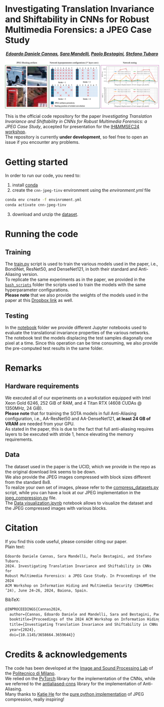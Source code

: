 # Investigating Translation Invariance and Shiftability in CNNs for Robust Multimedia Forensics: a JPEG Case Study
<div align="center">

<!-- **Authors:** -->

**_[Edoardo Daniele Cannas](linkedin.com/in/edoardo-daniele-cannas-9a7355146/), [Sara Mandelli](https://www.linkedin.com/in/saramandelli/), [Paolo Bestagini](https://www.linkedin.com/in/paolo-bestagini-390b461b4/), [Stefano Tubaro](https://www.linkedin.com/in/stefano-tubaro-73aa9916/)_** 

</div>

![](assets/teaser.jpg)

This is the official code repository for the paper *Investigating Translation Invariance and Shiftability in CNNs for Robust Multimedia Forensics: a JPEG Case Study*, accepted for presentation for the [IH&MMSEC24 workshop](https://www.ihmmsec.org/cms/home).  
The repository is currently **under development**, so feel free to open an issue if you encounter any problems.

# Getting started

In order to run our code, you need to:
1. install [conda](https://docs.conda.io/en/latest/miniconda.html)
2. create the `cnn-jpeg-tinv` environment using the *environment.yml* file
```bash
conda env create -f envinroment.yml
conda activate cnn-jpeg-tinv
```
3. download and unzip the [dataset](https://www.dropbox.com/scl/fo/px1aa2xrf5g4y3ptzejev/AAHm3nHgmwP_tymy80VPNZ4?rlkey=3jt161d0t27aqn6tepyurmftd&dl=0).

# Running the code
## Training
The [train.py](train.py) script is used to train the various models used in the paper, i.e., BondiNet, ResNet50, and DenseNet121,
in both their standard and Anti-Aliasing version.  
To replicate the same experiments as in the paper, we provided in the [`bash_scripts`](bash_scripts) folder the scripts used to train the models
with the same hyperparameter configurations.  
**Please note** that we also provide the weights of the models used in the paper at this [Dropbox link](https://www.dropbox.com/scl/fo/px1aa2xrf5g4y3ptzejev/AAHm3nHgmwP_tymy80VPNZ4?rlkey=3jt161d0t27aqn6tepyurmftd&dl=0) as well.  
## Testing
In the [notebook](notebook) folder we provide different Jupyter notebooks used to evaluate the translational invariance properties of the various networks.  
The notebook test the models displacing the test samples diagonally one pixel at a time. Since this operation can be time consuming, we also provide the pre-computed test results in the same folder.  
# Remarks
## Hardware requirements
We executed all of our experiments on a workstation equipped with Intel Xeon Gold 6246, 252 GiB of RAM, and 4 Titan RTX (4608 CUDAs @ 1350MHz, 24 GiB).  
**Please note** that for training the SOTA models in full Anti-Aliasing configuration, i.e., AA-ResNet50 and AA-DenseNet121, **at least 24 GB of VRAM** are needed from your GPU.  
As stated in the paper, this is due to the fact that full anti-aliasing requires layers to be executed with stride 1, hence elevating the memory requirements.

## Data
The dataset used in the paper is the UCID, which we provide in the repo as the original download link seems to be down.  
We also provide the JPEG images compressed with block sizes different from the standard 8x8.  
To realize your own set of images, please refer to the [compress_datasets.py](compress_datasets.py) script, while you can have a look at our 
JPEG implementation in the [jpeg_compression.py](isplutils/jpeg_compression.py) file.  
The [Data visualization.ipynb](notebook/Data%20visualization.ipynb) notebook allows to visualize the dataset and the JPEG compressed images with various blocks.  

# Citation
If you find this code useful, please consider citing our paper.  
Plain text:
```plaintext
Edoardo Daniele Cannas, Sara Mandelli, Paolo Bestagini, and Stefano Tubaro.
2024. Investigating Translation Invariance and Shiftability in CNNs for
Robust Multimedia Forensics: a JPEG Case Study. In Proceedings of the 2024
ACM Workshop on Information Hiding and Multimedia Security (IH&MMSec
’24), June 24–26, 2024, Baiona, Spain.
```
BibTeX:
```latex
@INPROCEEDINGS{Cannas2024,
  author={Cannas, Edoardo Daniele and Mandelli, Sara and Bestagini, Paolo and Tubaro, Stefano},
  booktitle={Proceedings of the 2024 ACM Workshop on Information Hiding and Multimedia Security (IH&MMSec 2024)}, 
  title={Investigating Translation Invariance and Shiftability in CNNs for Robust Multimedia Forensics: a JPEG Case Study}, 
  year={2024},
  doi={10.1145/3658664.3659644}}
```

# Credits & acknowledgements
The code has been developed at the [Image and Sound Processing Lab](https://www.deib.ispl.it/) of the [Politecnico di Milano](https://www.polimi.it/).  
We relied on the [PyTorch](https://pytorch.org/) library for the implementation of the CNNs, while we referred to the [antialiased-cnns](https://github.com/adobe/antialiased-cnns) library for the implementation of Anti-Aliasing.  
Many thanks to [Katie He](https://github.com/katieshiqihe) for the [pure python implementation](https://github.com/katieshiqihe/image_compression) of JPEG compression, really inspiring!



